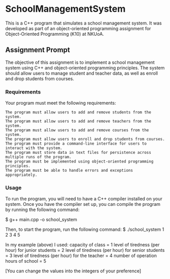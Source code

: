 # SchoolManagementSystem
This is a C++ program that simulates a school management system. It was developed as part of an object-oriented programming assignment for Object-Oriented Programming (Κ10) at NKUoA.

## Assignment Prompt ##

The objective of this assignment is to implement a school management system using C++ and object-oriented programming principles. The system should allow users to manage student and teacher data, as well as enroll and drop students from courses.

### Requirements 

Your program must meet the following requirements:

    The program must allow users to add and remove students from the system.
    The program must allow users to add and remove teachers from the system.
    The program must allow users to add and remove courses from the system.
    The program must allow users to enroll and drop students from courses.
    The program must provide a command-line interface for users to interact with the system.
    The program must store data in text files for persistence across multiple runs of the program.
    The program must be implemented using object-oriented programming principles.
    The program must be able to handle errors and exceptions appropriately.
###
### Usage
To run the program, you will need to have a C++ compiler installed on your system. Once you have the compiler set up, you can compile the program by running the following command:

$ g++ main.cpp -o school_system

Then, to start the program, run the following command:
$ ./school_system 1 2 3 4 5

In my example (above) I used:
capacity of class = 1
level of tiredness (per hour) for junior students = 2
level of tiredness (per hour) for senior students = 3
level of tiredness (per hour) for the teacher = 4
number of operation hours of school = 5

[You can change the values into the integers of your preference]

###
### 
#
